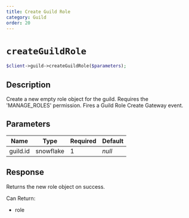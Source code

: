 ```yaml
---
title: Create Guild Role
category: Guild
order: 20
---
```


# `createGuildRole`

```php
$client->guild->createGuildRole($parameters);
```

## Description

Create a new empty role object for the guild. Requires the &#039;MANAGE_ROLES&#039; permission.  Fires a Guild Role Create Gateway event.

## Parameters


Name | Type | Required | Default
--- | --- | --- | ---
guild.id | snowflake | 1 | *null*

## Response

Returns the new role object on success.

Can Return:

* role
